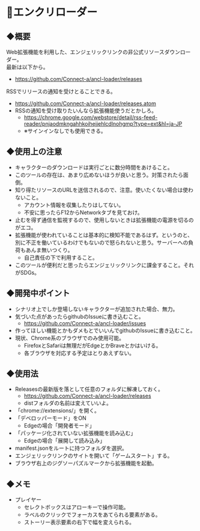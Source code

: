 # 👼エンクリローダー

## ◆概要
Web拡張機能を利用した、エンジェリックリンクの非公式リソースダウンローダー。  
最新は以下から。
- https://github.com/Connect-a/ancl-loader/releases  

RSSでリリースの通知を受けとることできる。
- https://github.com/Connect-a/ancl-loader/releases.atom
- RSSの通知を受け取りたいんなら拡張機能使うだとかしろ。
  - https://chrome.google.com/webstore/detail/rss-feed-reader/pnjaodmkngahhkoihejjehlcdlnohgmp?type=ext&hl=ja-JP
  - ※サインインなしでも使用できる。

## ◆使用上の注意
- キャラクターのダウンロードは実行ごとに数分時間をあけること。
- このツールの存在は、あまり広めないほうが良いと思う。対策されたら面倒。
- 知り得たリソースのURLを送信されるので、注意。使いたくない場合は使わないこと。
  - アカウント情報を収集したりはしてない。
  - 不安に思ったらF12からNetworkタブを見ておけ。
- 止むを得ず通信を監視するので、使用しないときは拡張機能の電源を切るのがエコ。
- 拡張機能が使われていることは基本的に検知不能であるはず。というのと、別に不正を働いているわけでもないので怒られないと思う。サーバーへの負荷もあんま無いつくり。
  - 自己責任の下で利用すること。
- このツールが便利だと思ったらエンジェリックリンクに課金すること。それがSDGs。

## ◆開発中ポイント
- シナリオ上でしか登場しないキャラクターが追加された場合、無力。
- 気づいた点があったらgithubのIssueに書き込むこと。
  - https://github.com/Connect-a/ancl-loader/issues
- 作ってほしい機能とかもダメもとでいいんでgithubのIssueに書き込むこと。
- 現状、Chrome系のブラウザでのみ使用可能。
  - FirefoxとSafariは無理だがEdgeとかBraveとかはいける。
  - 各ブラウザを対応する予定はとりあえずない。

## ◆使用法
- Releasesの最新版を落として任意のフォルダに解凍しておく。
  - https://github.com/Connect-a/ancl-loader/releases
  - distフォルダの名前は変えていいよ。
- 「chrome://extensions/」を開く。
- 「デベロッパーモード」をON
  - Edgeの場合「開発者モード」
- 「パッケージ化されていない拡張機能を読み込む」
  - Edgeの場合「展開して読み込み」
- manifest.jsonをルートに持つフォルダを選択。
- エンジェリックリンクのサイトを開いて「ゲームスタート」する。
- ブラウザ右上のジグソーパズルマークから拡張機能を起動。

## ◆メモ
- プレイヤー
  - セレクトボックスはアローキーで操作可能。
  - ラベルのクリックでフォーカスをあてられる要素がある。
  - ストーリー表示要素の右下で幅を変えられる。

